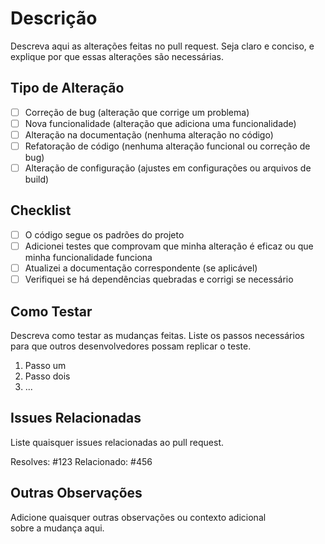 # Descrição

Descreva aqui as alterações feitas no pull request. Seja claro e conciso, e explique por que essas alterações são necessárias.

## Tipo de Alteração

- [ ] Correção de bug (alteração que corrige um problema)
- [ ] Nova funcionalidade (alteração que adiciona uma funcionalidade)
- [ ] Alteração na documentação (nenhuma alteração no código)
- [ ] Refatoração de código (nenhuma alteração funcional ou correção de bug)
- [ ] Alteração de configuração (ajustes em configurações ou arquivos de build)

## Checklist

- [ ] O código segue os padrões do projeto
- [ ] Adicionei testes que comprovam que minha alteração é eficaz ou que minha funcionalidade funciona
- [ ] Atualizei a documentação correspondente (se aplicável)
- [ ] Verifiquei se há dependências quebradas e corrigi se necessário

## Como Testar

Descreva como testar as mudanças feitas. Liste os passos necessários para que outros desenvolvedores possam replicar o teste.

1. Passo um
2. Passo dois
3. ...

## Issues Relacionadas

Liste quaisquer issues relacionadas ao pull request.

Resolves: #123
Relacionado: #456

## Outras Observações

Adicione quaisquer outras observações ou contexto adicional sobre a mudança aqui.
